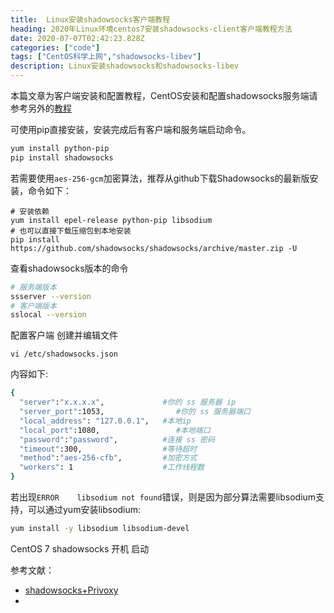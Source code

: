 ```yaml
---
title:  Linux安装shadowsocks客户端教程
heading: 2020年Linux环境centos7安装shadowsocks-client客户端教程方法
date: 2020-07-07T02:42:23.828Z
categories: ["code"]
tags: ["CentOS科学上网","shadowsocks-libev"]
description: Linux安装shadowsocks和shadowsocks-libev
---
```


本篇文章为客户端安装和配置教程，CentOS安装和配置shadowsocks服务端请参考另外的[教程](https://sxy91.com/posts/over-the-wall-2/)

可使用pip直接安装，安装完成后有客户端和服务端启动命令。
```bash
yum install python-pip
pip install shadowsocks
```

若需要使用`aes-256-gcm`加密算法，推荐从github下载Shadowsocks的最新版安装，命令如下：
```
# 安装依赖
yum install epel-release python-pip libsodium
# 也可以直接下载压缩包到本地安装
pip install https://github.com/shadowsocks/shadowsocks/archive/master.zip -U
```

查看shadowsocks版本的命令
```bash
# 服务端版本
ssserver --version
# 客户端版本
sslocal --version
```


配置客户端
创建并编辑文件
```bahs
vi /etc/shadowsocks.json
```

内容如下: 
```bash
{
  "server":"x.x.x.x",             #你的 ss 服务器 ip
  "server_port":1053,                #你的 ss 服务器端口
  "local_address": "127.0.0.1",   #本地ip
  "local_port":1080,                 #本地端口
  "password":"password",          #连接 ss 密码
  "timeout":300,                  #等待超时
  "method":"aes-256-cfb",         #加密方式
  "workers": 1                    #工作线程数
}
```

若出现`ERROR    libsodium not found`错误，则是因为部分算法需要libsodium支持，可以通过yum安装libsodium:  
```bash
yum install -y libsodium libsodium-devel
```


CentOS 7 shadowsocks 开机 启动



参考文献：
- [shadowsocks+Privoxy](https://xeylon.com/server/140.html)
- 